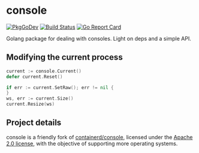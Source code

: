 # console

[![PkgGoDev](https://pkg.go.dev/badge/github.com/charmbracelet/console)](https://pkg.go.dev/github.com/charmbracelet/console)
[![Build Status](https://github.com/charmbracelet/console/workflows/CI/badge.svg)](https://github.com/charmbracelet/console/actions?query=workflow%3ACI)
[![Go Report Card](https://goreportcard.com/badge/github.com/charmbracelet/console)](https://goreportcard.com/report/github.com/charmbracelet/console)

Golang package for dealing with consoles.  Light on deps and a simple API.

## Modifying the current process

```go
current := console.Current()
defer current.Reset()

if err := current.SetRaw(); err != nil {
}
ws, err := current.Size()
current.Resize(ws)
```

## Project details

console is a friendly fork of
[containerd/console](https://github.com/containerd/console), licensed under the
[Apache 2.0 license](./LICENSE), with the objective of supporting more operating
systems.